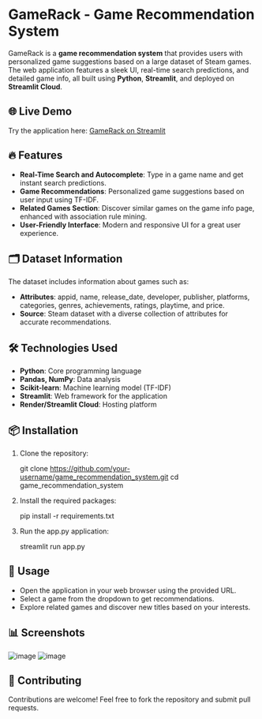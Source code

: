 # GameRack - Game Recommendation System

GameRack is a **game recommendation system** that provides users with personalized game suggestions based on a large dataset of Steam games. The web application features a sleek UI, real-time search predictions, and detailed game info, all built using **Python**, **Streamlit**, and deployed on **Streamlit Cloud**.

## 🌐 Live Demo

Try the application here: [GameRack on Streamlit](https://gamerack.streamlit.app/)

## 🔥 Features

- **Real-Time Search and Autocomplete**: Type in a game name and get instant search predictions.
- **Game Recommendations**: Personalized game suggestions based on user input using TF-IDF.
- **Related Games Section**: Discover similar games on the game info page, enhanced with association rule mining.
- **User-Friendly Interface**: Modern and responsive UI for a great user experience.

## 🗂️ Dataset Information

The dataset includes information about games such as:
- **Attributes**: appid, name, release_date, developer, publisher, platforms, categories, genres, achievements, ratings, playtime, and price.
- **Source**: Steam dataset with a diverse collection of attributes for accurate recommendations.

## 🛠️ Technologies Used

- **Python**: Core programming language
- **Pandas, NumPy**: Data analysis
- **Scikit-learn**: Machine learning model (TF-IDF)
- **Streamlit**: Web framework for the application
- **Render/Streamlit Cloud**: Hosting platform

## 📦 Installation

1. Clone the repository:
  
   git clone https://github.com/your-username/game_recommendation_system.git
   cd game_recommendation_system
   

2. Install the required packages:
  
   pip install -r requirements.txt
   

3. Run the app.py application:
   
   streamlit run app.py
   

## 🚀 Usage

- Open the application in your web browser using the provided URL.
- Select a game from the dropdown to get recommendations.
- Explore related games and discover new titles based on your interests.

## 📊 Screenshots
![image](https://github.com/user-attachments/assets/94536751-af4e-4c4c-9e3a-41c649272d70)
![image](https://github.com/user-attachments/assets/80427e04-f02b-481b-8c2a-6e1941879239)



## 🤝 Contributing

Contributions are welcome! Feel free to fork the repository and submit pull requests.
